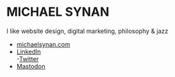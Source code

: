 # MICHAEL SYNAN
I like website design, digital marketing, philosophy & jazz

- [michaelsynan.com](https://michaelsynan.com) <br />
- [LinkedIn](https://www.linkedin.com/in/hellomichaelsynan) <br />
-[Twitter](https://twitter.com/0x_forest) <br />
- [Mastodon](https://mstdn.social/@letsbecomehuman) <br />


